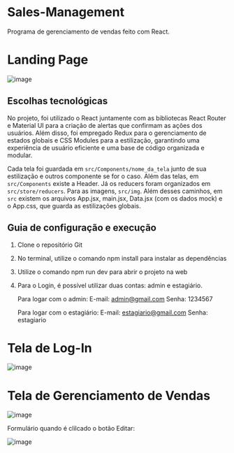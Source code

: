 
# Sales-Management
Programa de gerenciamento de vendas feito com React.

# Landing Page
![image](https://github.com/iantbdev/sales-management/assets/108193413/61e3d232-31e7-421f-8160-1cf0a8c072a1)

## Escolhas tecnológicas
No projeto, foi utilizado o React juntamente com as bibliotecas React Router e Material UI para a criação de alertas que confirmam as ações dos usuários. Além disso, foi empregado Redux para o gerenciamento de estados globais e CSS Modules para a estilização, garantindo uma experiência de usuário eficiente e uma base de código organizada e modular. 

Cada tela foi guardada em `src/Components/nome_da_tela` junto de sua estilização e outros componente se for o caso. Além das telas, em `src/Components` existe a Header. Já os reducers foram organizados em `src/store/reducers`. Para as imagens, `src/img`. Além desses caminhos, em `src` existem os arquivos App.jsx, main.jsx, Data.jsx (com os dados mock) e o App.css, que guarda as estilizações globais.

## Guia de configuração e execução
1. Clone o repositório Git
2. No terminal, utilize o comando npm install para instalar as dependências
3. Utilize o comando npm run dev para abrir o projeto na web
4. Para o Login, é possível utilizar duas contas: admin e estagiário. </br>

   Para logar com o admin:
   E-mail: admin@gmail.com
   Senha: 1234567

    Para logar com o estagiário:
   E-mail: estagiario@gmail.com
   Senha: estagiario


# Tela de Log-In
![image](https://github.com/iantbdev/sales-management/assets/108193413/cf060c04-2532-4cc4-afb1-8496d77d508b)

# Tela de Gerenciamento de Vendas
![image](https://github.com/iantbdev/sales-management/assets/108193413/294f7d8c-7c5f-49f7-92ee-140674bad93f)

Formulário quando é clilcado o botão Editar:

![image](https://github.com/iantbdev/sales-management/assets/108193413/a8bb78da-e1c3-434d-b9fc-79f0efdf24db)


